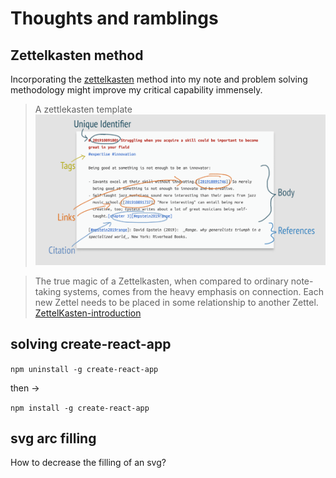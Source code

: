 # Thoughts and ramblings

## Zettelkasten method

Incorporating the [zettelkasten](https://zettelkasten.de/introduction/) method into my note and problem solving methodology might improve my critical capability immensely.

> A zettlekasten template
![zettlekasten format](../attachments/2021-12-13-21-16-23.png)

>The true magic of a Zettelkasten, when compared to ordinary note-taking systems, comes from the heavy emphasis on connection. Each new Zettel needs to be placed in some relationship to another Zettel. [ZettelKasten-introduction][1]

[1]: <https://zettelkasten.de/introduction/#putting-the-pieces-together>


## solving create-react-app

`npm uninstall -g create-react-app`

then ->

`npm install -g create-react-app`

## svg arc filling
How to decrease the filling of an svg?